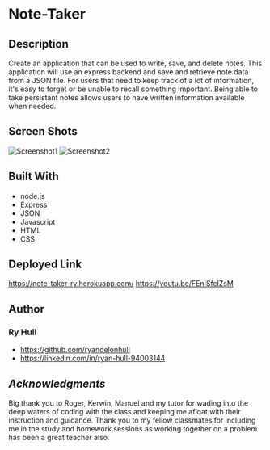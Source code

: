 # Note-Taker

## Description

Create an application that can be used to write, save, and delete notes. This application will use an express backend and save and retrieve note data from a JSON file. For users that need to keep track of a lot of information, it's easy to forget or be unable to recall something important. Being able to take persistant notes allows users to have written information available when needed.



## Screen Shots
![Screenshot1](/assets/Images/Note-Taker-1.png/)
![Screenshot2](/assets/Images/Note-Taker-2.png/)




## Built With

- node.js
- Express
- JSON
- Javascript
- HTML
- CSS



## Deployed Link

https://note-taker-ry.herokuapp.com/
https://youtu.be/FEnISfcIZsM





## Author 

### Ry Hull
 - https://github.com/ryandelonhull
 - https://linkedin.com/in/ryan-hull-94003144



 ## *Acknowledgments*

 Big thank you to Roger, Kerwin, Manuel and my tutor for wading into the deep waters of coding with the class and keeping me afloat with their instruction and guidance. Thank you to my fellow classmates for including me in the study and homework sessions as working together on a problem has been a great teacher also.